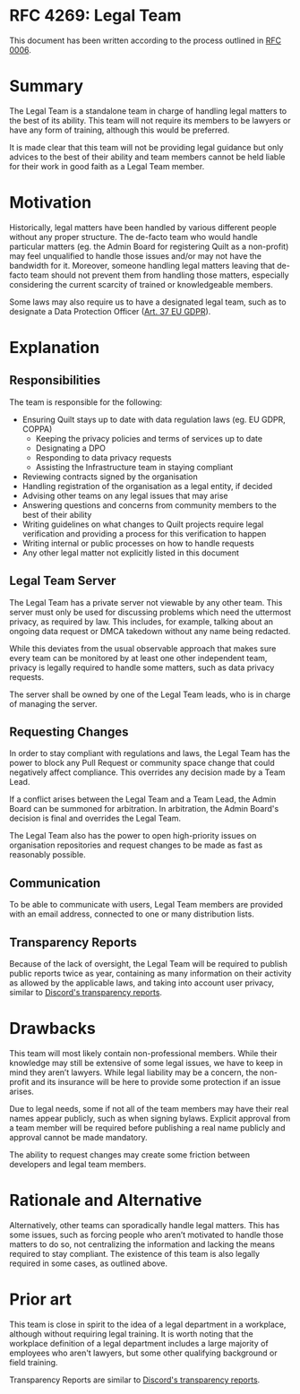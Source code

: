 # RFC 4269: Legal Team

This document has been written according to the process outlined in [RFC 0006](https://github.com/QuiltMC/rfcs/blob/main/structure/0006-governance.md#teams).

# Summary

The Legal Team is a standalone team in charge of handling legal matters to the best of its ability. This team will not require its members to be lawyers 
or have any form of training, although this would be preferred. 

It is made clear that this team will not be providing legal guidance but only advices to the best of their ability and team members cannot be held
liable for their work in good faith as a Legal Team member.

# Motivation

Historically, legal matters have been handled by various different people without any proper structure. The de-facto team who would handle particular 
matters (eg. the Admin Board for registering Quilt as a non-profit) may feel unqualified to handle those issues and/or may not have the bandwidth for it. 
Moreover, someone handling legal matters leaving that de-facto team should not prevent them from handling those matters, especially 
considering the current scarcity of trained or knowledgeable members.

Some laws may also require us to have a designated legal team, such as to designate a Data Protection Officer 
([Art. 37 EU GDPR](https://gdpr-info.eu/art-37-gdpr/)).

# Explanation

## Responsibilities

The team is responsible for the following:

- Ensuring Quilt stays up to date with data regulation laws (eg. EU GDPR, COPPA)
    - Keeping the privacy policies and terms of services up to date
    - Designating a DPO
    - Responding to data privacy requests
    - Assisting the Infrastructure team in staying compliant
- Reviewing contracts signed by the organisation
- Handling registration of the organisation as a legal entity, if decided
- Advising other teams on any legal issues that may arise
- Answering questions and concerns from community members to the best of their ability
- Writing guidelines on what changes to Quilt projects require legal verification and providing a process for this verification to happen
- Writing internal or public processes on how to handle requests
- Any other legal matter not explicitly listed in this document

## Legal Team Server

The Legal Team has a private server not viewable by any other team. This server must only be used for discussing problems 
which need the uttermost privacy, as required by law. This includes, for example, talking about an ongoing data request or DMCA takedown
without any name being redacted.

While this deviates from the usual observable approach that makes sure every team can be monitored by at least one other independent team, 
privacy is legally required to handle some matters, such as data privacy requests.

The server shall be owned by one of the Legal Team leads, who is in charge of managing the server. 

## Requesting Changes

In order to stay compliant with regulations and laws, the Legal Team has the power to block any Pull Request or community space change that
could negatively affect compliance. This overrides any decision made by a Team Lead.

If a conflict arises between the Legal Team and a Team Lead, the Admin Board can be summoned for arbitration. In arbitration, the 
Admin Board's decision is final and overrides the Legal Team.

The Legal Team also has the power to open high-priority issues on organisation repositories and request changes to be 
made as fast as reasonably possible.

## Communication

To be able to communicate with users, Legal Team members are provided with an email address, connected to one or many distribution lists.

## Transparency Reports

Because of the lack of oversight, the Legal Team will be required to publish public reports twice as year, containing as many information on
their activity as allowed by the applicable laws, and taking into account user privacy, similar to [Discord's transparency reports](https://discord.com/tags/transparency-reports).

# Drawbacks

This team will most likely contain non-professional members. While their knowledge may still be extensive of some legal issues, we have to keep in 
mind they aren’t lawyers.
While legal liability may be a concern, the non-profit and its insurance will be here to provide some protection if an issue arises.

Due to legal needs, some if not all of the team members may have their real names appear publicly, such as when signing bylaws. 
Explicit approval from a team member will be required before publishing a real name publicly and approval cannot be made mandatory.

The ability to request changes may create some friction between developers and legal team members.

# Rationale and Alternative

Alternatively, other teams can sporadically handle legal matters. This has some issues, such as forcing people who aren’t motivated to handle those 
matters to do so, not centralizing the information and lacking the means required to stay compliant. The existence of this team is also legally required
in some cases, as outlined above. 

# Prior art

This team is close in spirit to the idea of a legal department in a workplace, although without requiring legal training. It is worth noting that 
the workplace definition of a legal department includes a large majority of employees who aren't lawyers, but some other qualifying background
or field training.

Transparency Reports are similar to [Discord's transparency reports](https://discord.com/tags/transparency-reports).
